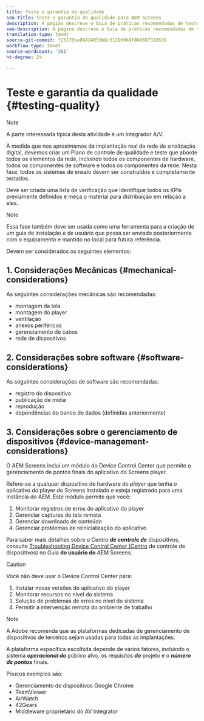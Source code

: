 ```yaml
---
title: Teste e garantia da qualidade
seo-title: Teste e garantia de qualidade para AEM Screens
description: A página descreve o Guia de práticas recomendadas de teste e garantia de qualidade para AEM Screens
seo-description: A página descreve o Guia de práticas recomendadas de teste e garantia de qualidade para AEM Screens
translation-type: tm+mt
source-git-commit: f25176be89424059b8c51296969f069687328536
workflow-type: tm+mt
source-wordcount: '361'
ht-degree: 2%

---
```



# Teste e garantia da qualidade {#testing-quality}

>[!NOTE]
>
>A parte interessada típica desta atividade é um Integrador A/V.

À medida que nos aproximamos da implantação real da rede de sinalização digital, devemos criar um Plano de controle de qualidade e teste que aborde todos os elementos da rede, incluindo todos os componentes de hardware, todos os componentes de software e todos os componentes da rede.
Nesta fase, todos os sistemas de ensaio devem ser construídos e completamente testados.

Deve ser criada uma lista de verificação que identifique todos os KPIs previamente definidos e meça o material para distribuição em relação a eles.

>[!NOTE]
>
>Essa fase também deve ser usada como uma ferramenta para a criação de um guia de instalação e de usuário que possa ser enviado posteriormente com o equipamento e mantido no local para futura referência.

Devem ser considerados os seguintes elementos:

## 1. Considerações Mecânicas {#mechanical-considerations}

As seguintes considerações mecânicas são recomendadas:

* montagem da tela
* montagem do player
* ventilação
* anexos periféricos
* gerenciamento de cabos
* rede de dispositivos

## 2. Considerações sobre software {#software-considerations}

As seguintes considerações de software são recomendadas:

* registro do dispositivo
* publicação de mídia
* reprodução
* dependências do banco de dados (definidas anteriormente)


## 3. Considerações sobre o gerenciamento de dispositivos {#device-management-considerations}


O AEM Screens inclui um módulo do Device Control Center que permite o gerenciamento de pontos finais do aplicativo do Screens player.

Refere-se a qualquer dispositivo de hardware do *player* que tenha o aplicativo do player do Screens instalado e esteja registrado para uma instância do AEM.
Este módulo permite que você:

1. Monitorar registros de erros do aplicativo do player
1. Gerenciar capturas de tela remota
1. Gerenciar downloads de conteúdo
1. Gerenciar problemas de reinicialização do aplicativo

Para saber mais detalhes sobre o Centro ***de controle de*** dispositivos, consulte [Troubleshooting Device Control Center (Centro](https://helpx.adobe.com/experience-manager/6-5/screens/using/monitoring-screens.html) de controle de dispositivos) no Guia **do usuário do** AEM Screens.

>[!CAUTION]
>
> Você não deve usar o Device Control Center para:
>
> 1. Instalar novas versões do aplicativo do player
> 1. Monitorar recursos no nível do sistema
> 1. Solução de problemas de erros no nível do sistema
> 1. Permitir a intervenção remota do ambiente de trabalho



>[!NOTE]
>
> A Adobe recomenda que as plataformas dedicadas de gerenciamento de dispositivos de terceiros sejam usadas para todas as implantações.

A plataforma específica escolhida depende de vários fatores, incluindo o sistema ***operacional do*** público alvo, os requisitos ***do*** projeto e o ***número de pontos*** finais.

Poucos exemplos são:

* Gerenciamento de dispositivos Google Chrome
* TeamViewer
* AirWatch
* 42Gears
* Middleware proprietário do AV Integrator
